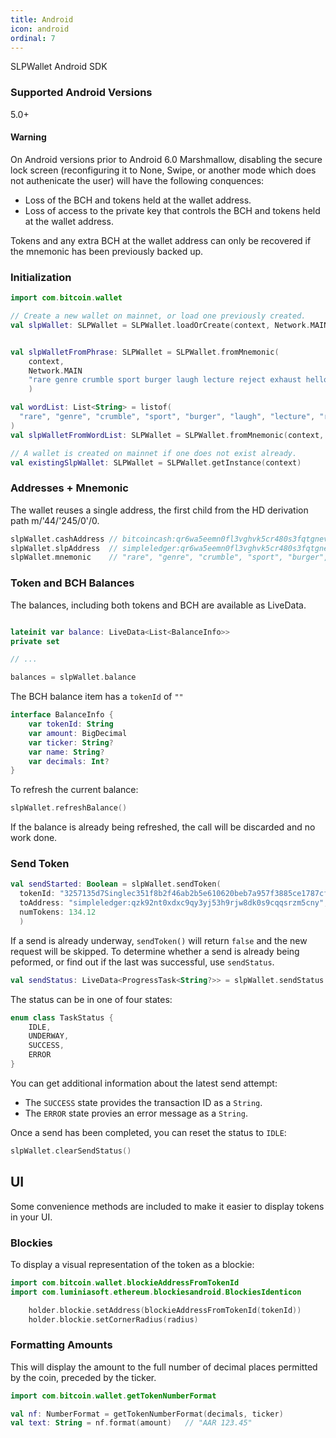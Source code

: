 ```yaml
---
title: Android
icon: android
ordinal: 7
---
```


SLPWallet Android SDK

### Supported Android Versions

5.0+

#### Warning

On Android versions prior to Android 6.0 Marshmallow, disabling the secure lock screen (reconfiguring it to None, Swipe, or another mode which does not authenicate the user) will have the following conquences:

- Loss of the BCH and tokens held at the wallet address.
- Loss of access to the private key that controls the BCH and tokens held at the wallet address.

Tokens and any extra BCH at the wallet address can only be recovered if the mnemonic has been previously backed up.

### Initialization

```kotlin
import com.bitcoin.wallet

// Create a new wallet on mainnet, or load one previously created.
val slpWallet: SLPWallet = SLPWallet.loadOrCreate(context, Network.MAIN)


val slpWalletFromPhrase: SLPWallet = SLPWallet.fromMnemonic(
    context,
    Network.MAIN
    "rare genre crumble sport burger laugh lecture reject exhaust hello express pass"
    )

val wordList: List<String> = listof(
  "rare", "genre", "crumble", "sport", "burger", "laugh", "lecture", "reject", "exhaust", "hello", "express", "pass"
)
val slpWalletFromWordList: SLPWallet = SLPWallet.fromMnemonic(context, Network.MAIN, wordList)

// A wallet is created on mainnet if one does not exist already.
val existingSlpWallet: SLPWallet = SLPWallet.getInstance(context)
```

### Addresses + Mnemonic

The wallet reuses a single address, the first child from the HD derivation path m/'44/'245/0'/0.

```kotlin
slpWallet.cashAddress // bitcoincash:qr6wa5eemn0fl3vghvk5cr480s3fqtgnev6xdg39cq
slpWallet.slpAddress  // simpleledger:qr6wa5eemn0fl3vghvk5cr480s3fqtgnevkaxny9x7
slpWallet.mnemonic    // "rare", "genre", "crumble", "sport", "burger", "laugh", "lecture", "reject", "exhaust", "hello", "express", "pass"
```

### Token and BCH Balances

The balances, including both tokens and BCH are available as LiveData.

```kotlin

lateinit var balance: LiveData<List<BalanceInfo>>
private set

// ...

balances = slpWallet.balance
```

The BCH balance item has a `tokenId` of `""`

```kotlin
interface BalanceInfo {
    var tokenId: String
    var amount: BigDecimal
    var ticker: String?
    var name: String?
    var decimals: Int?
}
```

To refresh the current balance:

```kotlin
slpWallet.refreshBalance()
```

If the balance is already being refreshed, the call will be discarded and no work done.

### Send Token

```kotlin
val sendStarted: Boolean = slpWallet.sendToken(
  tokenId: "3257135d7Singlec351f8b2f46ab2b5e610620beb7a957f3885ce1787cffa90582f503m",
  toAddress: "simpleledger:qzk92nt0xdxc9qy3yj53h9rjw8dk0s9cqqsrzm5cny",
  numTokens: 134.12
  )
```

If a send is already underway, `sendToken()` will return `false` and the new request will be skipped. To determine whether a send is already being peformed, or find out if the last was successful, use `sendStatus`.

```kotlin
val sendStatus: LiveData<ProgressTask<String?>> = slpWallet.sendStatus
```

The status can be in one of four states:

```kotlin
enum class TaskStatus {
    IDLE,
    UNDERWAY,
    SUCCESS,
    ERROR
}
```

You can get additional information about the latest send attempt:

- The `SUCCESS` state provides the transaction ID as a `String`.
- The `ERROR` state provies an error message as a `String`.

Once a send has been completed, you can reset the status to `IDLE`:

```kotlin
slpWallet.clearSendStatus()
```

## UI

Some convenience methods are included to make it easier to display tokens in your UI.

### Blockies

To display a visual representation of the token as a blockie:

```kotlin
import com.bitcoin.wallet.blockieAddressFromTokenId
import com.luminiasoft.ethereum.blockiesandroid.BlockiesIdenticon

    holder.blockie.setAddress(blockieAddressFromTokenId(tokenId))
    holder.blockie.setCornerRadius(radius)
```

### Formatting Amounts

This will display the amount to the full number of decimal places permitted by the coin, preceded by the ticker.

```kotlin
import com.bitcoin.wallet.getTokenNumberFormat

val nf: NumberFormat = getTokenNumberFormat(decimals, ticker)
val text: String = nf.format(amount)   // "AAR 123.45"
```
